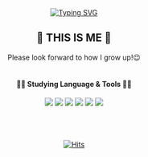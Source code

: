 <div align ="center">
 <!--HEADER-->
  <a href="https://git.io/typing-svg"><img src="https://readme-typing-svg.demolab.com?font=Lobster&size=30&pause=1000&color=BB2649&center=true&width=404&lines=Hi+there%2C+I'm+Jiyoung" alt="Typing SVG" /></a>
  
 <!--BODY-->  
  ## 🌼 THIS IS ME 🌼
  Please look forward to how I grow up!😉
  <br/><br/>
  
  #### 👨‍💻 Studying Language & Tools 👨‍💻
<img src="https://img.shields.io/badge/html5-E34F26?style=for-the-badge&logo=html5&logoColor=white"/> <img src="https://img.shields.io/badge/CSS3-1572B6?style=for-the-badge&logo=CSS3&logoColor=white"/> <img src="https://img.shields.io/badge/javascript-F7DF1E?style=for-the-badge&logo=javascript&logoColor=white"/> <img src="https://img.shields.io/badge/React-61DAFB?style=for-the-badge&logo=React&logoColor=white"/> <img src="https://img.shields.io/badge/visualstudiocode-007ACC?style=for-the-badge&logo=visualstudiocode&logoColor=white"/> <img src="https://img.shields.io/badge/github-181717?style=for-the-badge&logo=github&logoColor=white"/>

  
  
  <br/><br/><br/>
  [![Hits](https://hits.seeyoufarm.com/api/count/incr/badge.svg?url=https%3A%2F%2Fgithub.com%2FYoungdev96%2Fhit-counter&count_bg=%23BB2649&title_bg=%23C1B3A6&icon=&icon_color=%23E7E7E7&title=hits&edge_flat=false)](https://hits.seeyoufarm.com)
  </div>

</div>
